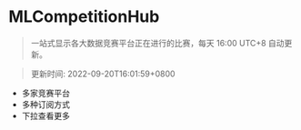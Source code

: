 # MLCompetitionHub

> 一站式显示各大数据竞赛平台正在进行的比赛，每天 16:00 UTC+8 自动更新。
  
> 更新时间: 2022-09-20T16:01:59+0800 

* 多家竞赛平台
* 多种订阅方式
* 下拉查看更多